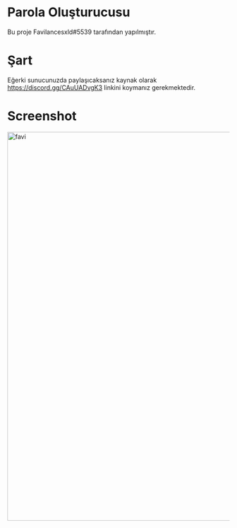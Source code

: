 # Parola Oluşturucusu

Bu proje Favilancesxld#5539 tarafından yapılmıştır.

# Şart
Eğerki sunucunuzda paylaşıcaksanız kaynak olarak https://discord.gg/CAuUADvgK3 linkini koymanız gerekmektedir.


# Screenshot


<img alt="favi" width="880px" src="https://cdn.discordapp.com/attachments/883969363017859102/904331430472069190/passwordgen.png" />

